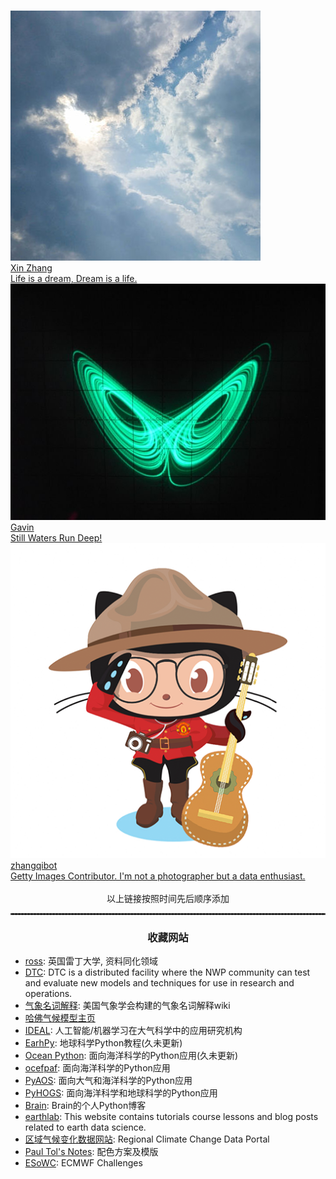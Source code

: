 # 


<a href=https://dreambooker.site target=_blank>
    <div class=blogroll>
        <img class=avatar src=/img/friends/zxdawn.jpg>
        <div class=friend>
            <div class=name>Xin Zhang</div>
            <div class=excerpt>Life is a dream, Dream is a life.</div>
        </div>
    </div>
</a>
<!-- <hr style="border:0.5px dashed #999;" /> -->

<a href=https://climate2weather.cc target=_blank>
    <div class=blogroll>
        <img class=avatar src=/img/friends/gavin.png>
        <div class=friend>
            <div class=name>Gavin</div>
            <div class=excerpt>Still Waters Run Deep!</div>
        </div>
    </div>
</a>
<!-- <hr style="border:0.5px dashed #999;" /> -->

<a href=https://www.zhangqibot.com target=_blank>
    <div class=blogroll>
        <img class=avatar src=/img/friends/zhangqibot.png>
        <div class=friend>
            <div class=name>zhangqibot</div>
            <div class=excerpt>Getty Images Contributor. I'm not a photographer but a data enthusiast.</div>
        </div>
    </div>
</a>

<br>
<center>以上链接按照时间先后顺序添加</center>

<hr style="border:0.5px dashed #555;" />

<center><h3>收藏网站</h3></center>

  * [ross](http://www.met.rdg.ac.uk/~ross/): 英国雷丁大学, 资料同化领域
  * [DTC](https://dtcenter.org/): DTC is a distributed facility where the NWP community can test and evaluate new models and techniques for use in research and operations.
  * [气象名词解释](http://glossary.ametsoc.org/wiki/Main_Page): 美国气象学会构建的气象名词解释wiki
  * [哈佛气候模型主页](https://wiki.harvard.edu/confluence/display/climatemodeling/Harvard+Climate+Modeling+Home)
  * [IDEAL](http://www.mcgovern-fagg.org/idea/index.html): 人工智能/机器学习在大气科学中的应用研究机构
  * [EarhPy](http://earthpy.org/): 地球科学Python教程(久未更新)
  * [Ocean Python](https://oceanpython.org/): 面向海洋科学的Python应用(久未更新)
  * [ocefpaf](http://ocefpaf.github.io/): 面向海洋科学的Python应用
  * [PyAOS](https://pyaos.johnny-lin.com/): 面向大气和海洋科学的Python应用
  * [PyHOGS](http://pyhogs.github.io/): 面向海洋科学和地球科学的Python应用
  * [Brain](http://kbkb-wx-python.blogspot.com/): Brain的个人Python博客
  * [earthlab](https://www.earthdatascience.org/): This website contains tutorials course lessons and blog posts related to earth data science.
  * [区域气候变化数据网站](http://rccdp.unl.edu/portal/): Regional Climate Change Data Portal
  * [Paul Tol's Notes](https://personal.sron.nl/~pault/): 配色方案及模版
  * [ESoWC](https://esowc.ecmwf.int/): ECMWF Challenges 


